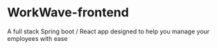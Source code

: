 # WorkWave-frontend
A full stack Spring boot / React app designed to help you manage your employees with ease
